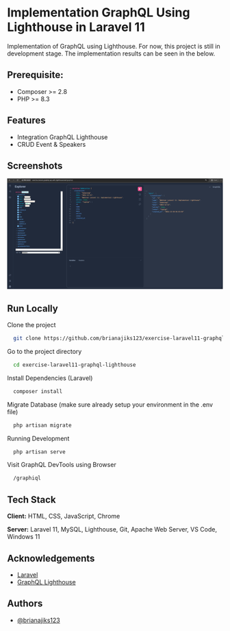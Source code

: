 # Implementation GraphQL Using Lighthouse in Laravel 11
Implementation of GraphQL using Lighthouse. For now, this project is still in development stage. The implementation results can be seen in the below.


## Prerequisite:

- Composer >= 2.8
- PHP >= 8.3


## Features

- Integration GraphQL Lighthouse
- CRUD Event & Speakers


## Screenshots

![App Screenshot](./documentation/Screenshot%202024-12-20%20015530.png)


## Run Locally

Clone the project

```bash
  git clone https://github.com/brianajiks123/exercise-laravel11-graphql-lighthouse.git
```

Go to the project directory

```bash
  cd exercise-laravel11-graphql-lighthouse
```

Install Dependencies (Laravel)

```bash
  composer install
```

Migrate Database (make sure already setup your environment in the .env file)

```bash
  php artisan migrate
```

Running Development

```bash
  php artisan serve
```

Visit GraphQL DevTools using Browser

```bash
  /graphiql
```


## Tech Stack

**Client:** HTML, CSS, JavaScript, Chrome

**Server:** Laravel 11, MySQL, Lighthouse, Git, Apache Web Server, VS Code, Windows 11


## Acknowledgements

 - [Laravel](https://laravel.com/docs/11.x)
 - [GraphQL Lighthouse](https://lighthouse-php.com/6/getting-started/installation.html)


## Authors

- [@brianajiks123](https://www.github.com/brianajiks123)
